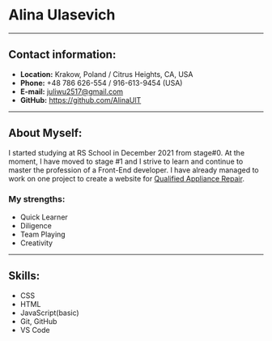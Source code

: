 # Alina Ulasevich
___
## Contact information:
* **Location:** Krakow, Poland / Citrus Heights, CA, USA
* **Phone:** +48 786 626-554 / 916-613-9454 (USA)
* **E-mail:** juliwu2517@gmail.com
* **GitHub:** https://github.com/AlinaUlT
___
## About Myself:
I started studying at RS School in December 2021 from stage#0. At the moment, I have moved to stage #1 and I strive to learn and continue to master the profession of a Front-End developer. I have already managed to work on one project to create a website for [Qualified Appliance Repair](https://www.qualifiedappliancerepair.net/).
### My strengths:
* Quick Learner
* Diligence
* Team Playing
* Сreativity
___
## Skills:
* CSS
* HTML
* JavaScript(basic)
* Git, GitHub
* VS Code
